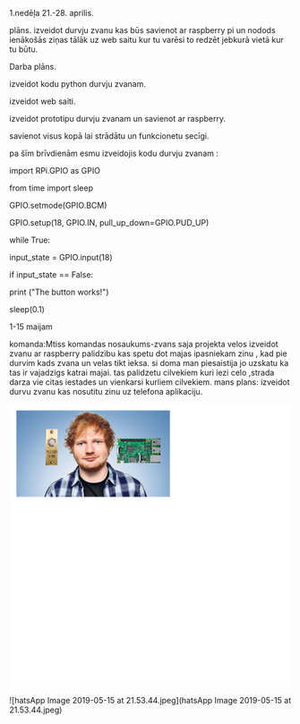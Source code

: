 1.nedēļa 21.-28. aprilis.

plāns.
izveidot durvju zvanu kas būs savienot ar raspberry pi un nodods ienākošās ziņas tālāk uz web saitu kur tu varēsi to redzēt jebkurā vietā kur tu būtu.

Darba plāns.

izveidot kodu python durvju zvanam.

izveidot web saiti.

izveidot prototipu durvju zvanam un savienot ar raspberry.

savienot visus kopā lai strādātu un funkcionetu secīgi.


pa šīm brīvdienām esmu izveidojis kodu durvju zvanam :

import RPi.GPIO as GPIO

from time import sleep

GPIO.setmode(GPIO.BCM)

GPIO.setup(18, GPIO.IN, pull_up_down=GPIO.PUD_UP)

while True:

input_state = GPIO.input(18)

if input_state == False:

print ("The button works!")

sleep(0.1)



1-15 maijam

komanda:Mtiss 
komandas nosaukums-zvans
saja projekta velos izveidot zvanu ar raspberry palidzibu kas spetu dot majas ipasniekam zinu , kad pie durvim kads zvana
un velas tikt ieksa. si doma man piesaistija jo uzskatu ka tas ir vajadzigs katrai majai. tas palidzetu cilvekiem kuri iezi celo ,strada darza vie citas iestades un vienkarsi kurliem cilvekiem.
mans plans: izveidot durvu zvanu kas nosutitu zinu uz telefona aplikaciju.

![Untitled.png](Untitled.png)

![hatsApp Image 2019-05-15 at 21.53.44.jpeg](hatsApp Image 2019-05-15 at 21.53.44.jpeg)
